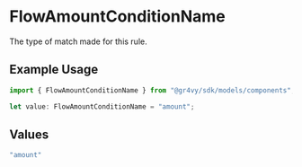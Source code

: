 # FlowAmountConditionName

The type of match made for this rule.

## Example Usage

```typescript
import { FlowAmountConditionName } from "@gr4vy/sdk/models/components";

let value: FlowAmountConditionName = "amount";
```

## Values

```typescript
"amount"
```